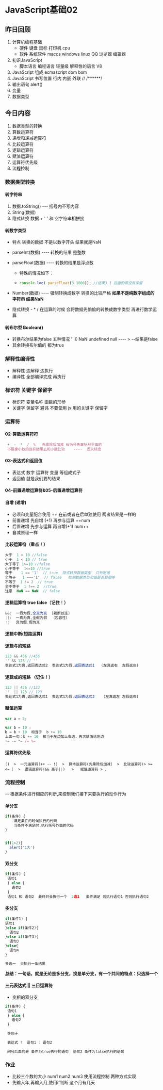 # JavaScript基础02

## 昨日回顾

1. 计算机编程基础    
   - 硬件 键盘  鼠标  打印机  cpu  
   - 软件  系统软件  macos windows  linux QQ 浏览器 编辑器
2. 初识JavaScript  
   - 脚本语言 编程语言 轻量级  解释性的语言  V8
3. JavaScript  组成  ecmascript dom bom
4. JavaScript  书写位置 行内 内嵌 外联 //  /******/
5. 输出语句 alert()
6. 变量
7. 数据类型

## 今日内容 

1. 数据类型的转换
2. 算数运算符
3. 递增和递减运算符
4. 比较运算符
5. 逻辑运算符
6. 赋值运算符
7. 运算符优先级
8. 流程控制   


### 数据类型转换

#### 转字符串

1. 数据.toString()  ---  括号内不写内容 
2. String(数据) 
3. 隐式转换   数据 +  ' '  和 空字符串相拼接

#### 转数字类型

- 特点 转换的数据 不是以数字开头   结果就是NaN 

- parseInt(数据) ---- 转换的结果 是整数 

- parseFloat(数据) ----   转换的结果是浮点数

  - 特殊的情况如下：

  - ```js
    console.log( parseFloat(3.1000)); //结果3.1 后面的零没有保留
    ```

- Number(数据) ---- 强制转换成数字  转换的比较严格   **如果不是纯数字组成的字符串  结果NaN**

- 隐式转换  -  * /  在运算的时候 会将数据先偷偷的转换成数字类型 再进行数学运算

#### 转布尔型 Boolean()

- 转换布尔结果为false 五种情况   ''  0 NaN undefined null  ---- > --结果是false 
- 其余转换布尔值的 都为true  

### 解释性编译性

- 解释性 边解释 边执行 
- 编译性 全部编译完成 再执行

### 标识符 关键字 保留字

- 标识符   变量名称    函数的形参  
- 关键字 保留字   避讳 不要使用 js 用的关键字  保留字 

### 运算符

#### 02-算数运算符符

```javascript
 +  -  *  /  %   先乘除后加减 有括号先算括号里面的
 不要拿小数的运算结果去和小数比较    ----  丢失精度  
```

#### 03-表达式和返回值

- 表达式   数字  运算符  变量  等组成式子 
- 返回值   就是我们要的结果 

#### 04-前置递增运算符&05-后置递增运算符

####   自增 (递增) 

- 必须和变量配合使用  ++ 在前或者在后单独使用 两者结果是一样的 
- 前置递增  先自增 (+1)  再参与运算   ++num 
- 后置递增  先参与运算  再自增(+1)   num++ 
- 自减原理一样

#### 比较运算符（重点！）

```js
大于  1 > 10 //false 
小于  1 < 10 // true
大于等于 1>=10 //false
小于等于  1<=10 //true
等于    1 == '1'  // true  隐式转换数据类型  只判断值 
全等于   1 ==='1'  // false   检测数据类型和值是否都相等
不等于  1 != 2  // true   
全不等于  1 !== 2  //true 
注意  NaN == NaN  // false  
```

#### 逻辑运算符  true   false（记住！）

```js
&&:  一假为假,全真为真  (藕断丝连)
||:  一真为真,全假为假  （包容性）
!:   真为假,假为真
```

#### 逻辑中断(短路运算)

#### 逻辑与的短路

```js
123 && 456 //456
'' && 123 // ''
表达式1为真,返回表达式2  表达式1为假,返回表达式1   (左真返右  左假返左)
```

#### 逻辑或的短路 （记住！）

```js
123 || 456 //123
''  || 123 // 123
表达式1为真,返回表达式1  表达式1为假,返回表达式2    (左真返左 左假返右)
```

#### 赋值运算 

```js
var a = 5; 

var b = 10 ;  
b = b + 10  相当于  b += 10
上面一句：b += 10  相当于左边加上右边，再次赋值给左边    
+= -= *= /= %=  
```

#### 运算符优先级

```
()  >  一元运算符(++ -- !)  >  算术运算符(先乘除后加减)  >  比较运算符(> >= <= )  >  逻辑运算符(&& 高于||)   >   赋值运算符 > , 
```

### 流程控制

-- 根据条件进行相应的判断,来控制我们接下来要执行的动作行为

#### 单分支

```js
if(条件) {
	满足条件的时候执行的代码
	当条件不满足时,执行括号外面的代码
}


if(1>2){
  alert('1大')
}
```

#### 双分支  

```js
if(条件) {
 语句1
 } else {
   语句2 
 }
 语句1 和 语句2  最终只会执行一个  2选1   条件满足 则执行语句1 否则执行语句2 
```

#### 多分支

```js
if(条件1) {
语句1 
}else if(条件2){
  语句2
}else if(条件3){
  语句3
}else{
  语句4
}

多选一  只执行一条结果
```

**总结：一句话，就是无论是多分支，换是单分支，有一个共同的特点：只选择一个**

#### 三元表达式  || 三目运算符



- 变相的双分支

```js
if(条件) {
 语句1
 } else {
   语句2 
 }
 
 等同于 
 
 表达式 ?  语句1 : 语句2 
 
 问号后面的是 条件为true执行的语句  语句2 条件为false执行的语句
```

### 作业  

- 比较三个数的大小  num1  num2  num3  使用流程控制 两种方式实现
- 先输入年,再输入月,使用if判断 这个月有几天



 


